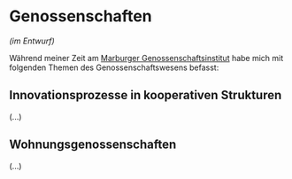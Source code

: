 # Genossenschaften

*(im Entwurf)* 

Während meiner Zeit
am [Marburger Genossenschaftsinstitut](http://www.ifg-marburg.de) habe
mich mit folgenden Themen des Genossenschaftswesens befasst:

## Innovationsprozesse in kooperativen Strukturen

(...)

## Wohnungsgenossenschaften

(...)
